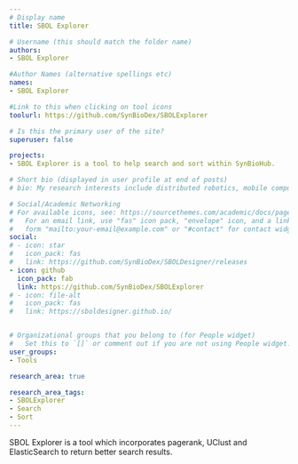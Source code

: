 ```yaml
---
# Display name
title: SBOL Explorer

# Username (this should match the folder name)
authors:
- SBOL Explorer

#Author Names (alternative spellings etc)
names:
- SBOL Explorer

#Link to this when clicking on tool icons
toolurl: https://github.com/SynBioDex/SBOLExplorer

# Is this the primary user of the site?
superuser: false

projects:
- SBOL Explorer is a tool to help search and sort within SynBioHub.

# Short bio (displayed in user profile at end of posts)
# bio: My research interests include distributed robotics, mobile computing and programmable matter.

# Social/Academic Networking
# For available icons, see: https://sourcethemes.com/academic/docs/page-builder/#icons
#   For an email link, use "fas" icon pack, "envelope" icon, and a link in the
#   form "mailto:your-email@example.com" or "#contact" for contact widget.
social:
# - icon: star
#   icon_pack: fas
#   link: https://github.com/SynBioDex/SBOLDesigner/releases
- icon: github
  icon_pack: fab
  link: https://github.com/SynBioDex/SBOLExplorer
# - icon: file-alt
#   icon_pack: fas
#   link: https://sboldesigner.github.io/


# Organizational groups that you belong to (for People widget)
#   Set this to `[]` or comment out if you are not using People widget.
user_groups:
- Tools

research_area: true

research_area_tags:
- SBOLExplorer
- Search
- Sort
---
```


SBOL Explorer is a tool which incorporates pagerank, UClust and ElasticSearch to return better search results.
